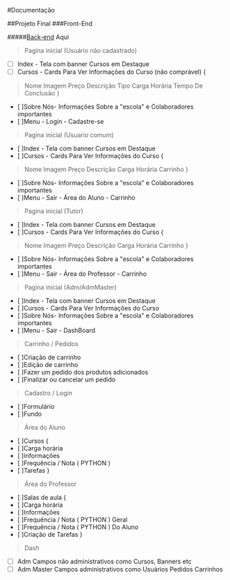 #Documentação
 
##Projeto Final
###Front-End

#####[Back-end](https://rentry.co/SateUrlBackEnd) Aqui
>Pagina inicial (Usuário não cadastrado)
- [ ] Index - Tela com banner Cursos em Destaque 
- [ ] Cursos - Cards Para Ver Informações do Curso (não comprável)
{
>Nome
>Imagem
>Preço
>Descrição
>Tipo
>Carga Horária
>Tempo De Conclusão
}
- [ ]Sobre Nós- Informações Sobre a "escola" e Colaboradores importantes
- [ ]Menu - Login - Cadastre-se

>Pagina inicial (Usuario comum)
- [ ]Index - Tela com banner Cursos em Destaque 
- [ ]Cursos - Cards Para Ver Informações do Curso
{
>Nome
>Imagem
>Preço
>Descrição
>Carga Horária
>Carrinho
}
- [ ]Sobre Nós- Informações Sobre a "escola" e Colaboradores importantes
- [ ]Menu - Sair - Área do Aluno - Carrinho

>Pagina inicial (Tutor)
- [ ]Index - Tela com banner Cursos em Destaque 
- [ ]Cursos - Cards Para Ver Informações do Curso
{
>Nome
>Imagem
>Preço
>Descrição
>Carga Horária
>Carrinho
}
- [ ]Sobre Nós- Informações Sobre a "escola" e Colaboradores importantes
- [ ]Menu - Sair - Área do Professor  - Carrinho

>Pagina inicial (Adm/AdmMaster)
- [ ]Index - Tela com banner Cursos em Destaque 
- [ ]Cursos - Cards Para Ver Informações do Curso
- [ ]Sobre Nós- Informações Sobre a "escola" e Colaboradores importantes
- [ ]Menu - Sair - DashBoard

>Carrinho / Pedidos
- [ ]Criação de carrinho
- [ ]Edição de carrinho
- [ ]Fazer um pedido dos produtos adicionados
- [ ]Finalizar ou cancelar um pedido 

>Cadastro / Login
- [ ]Formulário
- [ ]Fundo 

>Área do Aluno
- [ ]Cursos
{
- [ ]Carga horária
- [ ]Informações
- [ ]Frequência / Nota ( PYTHON )
- [ ]Tarefas
}

>Área do Professor
- [ ]Salas de aula
{
- [ ]Carga horária
- [ ]Informações
- [ ]Frequência / Nota ( PYTHON ) Geral
- [ ]Frequência / Nota ( PYTHON )  Do Aluno
- [ ]Criação de Tarefas
}

>Dash
- [ ] Adm Campos não administrativos como Cursos, Banners etc
- [ ] Adm Master Campos administrativos como Usuários Pedidos Carrinhos
